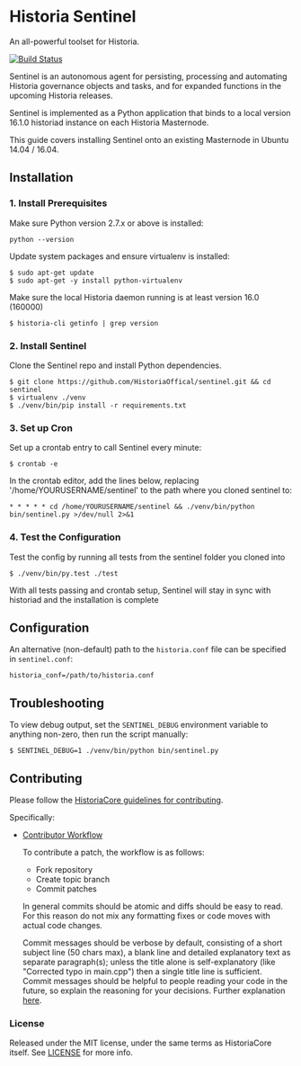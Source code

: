# Historia Sentinel

An all-powerful toolset for Historia.

[![Build Status](https://travis-ci.org/historia/sentinel.svg?branch=master)](https://travis-ci.org/historia/sentinel)

Sentinel is an autonomous agent for persisting, processing and automating Historia governance objects and tasks, and for expanded functions in the upcoming Historia releases.

Sentinel is implemented as a Python application that binds to a local version 16.1.0 historiad instance on each Historia Masternode.

This guide covers installing Sentinel onto an existing Masternode in Ubuntu 14.04 / 16.04.

## Installation

### 1. Install Prerequisites

Make sure Python version 2.7.x or above is installed:

    python --version

Update system packages and ensure virtualenv is installed:

    $ sudo apt-get update
    $ sudo apt-get -y install python-virtualenv

Make sure the local Historia daemon running is at least version 16.0 (160000)

    $ historia-cli getinfo | grep version

### 2. Install Sentinel

Clone the Sentinel repo and install Python dependencies.

    $ git clone https://github.com/HistoriaOffical/sentinel.git && cd sentinel
    $ virtualenv ./venv
    $ ./venv/bin/pip install -r requirements.txt

### 3. Set up Cron

Set up a crontab entry to call Sentinel every minute:

    $ crontab -e

In the crontab editor, add the lines below, replacing '/home/YOURUSERNAME/sentinel' to the path where you cloned sentinel to:

    * * * * * cd /home/YOURUSERNAME/sentinel && ./venv/bin/python bin/sentinel.py >/dev/null 2>&1

### 4. Test the Configuration

Test the config by running all tests from the sentinel folder you cloned into

    $ ./venv/bin/py.test ./test

With all tests passing and crontab setup, Sentinel will stay in sync with historiad and the installation is complete

## Configuration

An alternative (non-default) path to the `historia.conf` file can be specified in `sentinel.conf`:

    historia_conf=/path/to/historia.conf

## Troubleshooting

To view debug output, set the `SENTINEL_DEBUG` environment variable to anything non-zero, then run the script manually:

    $ SENTINEL_DEBUG=1 ./venv/bin/python bin/sentinel.py

## Contributing

Please follow the [HistoriaCore guidelines for contributing](https://github.com/HistoriaOffical/historia/blob/master/CONTRIBUTING.md).

Specifically:

* [Contributor Workflow](https://github.com/HistoriaOffical/historia/blob/master/CONTRIBUTING.md#contributor-workflow)

    To contribute a patch, the workflow is as follows:

    * Fork repository
    * Create topic branch
    * Commit patches

    In general commits should be atomic and diffs should be easy to read. For this reason do not mix any formatting fixes or code moves with actual code changes.

    Commit messages should be verbose by default, consisting of a short subject line (50 chars max), a blank line and detailed explanatory text as separate paragraph(s); unless the title alone is self-explanatory (like "Corrected typo in main.cpp") then a single title line is sufficient. Commit messages should be helpful to people reading your code in the future, so explain the reasoning for your decisions. Further explanation [here](http://chris.beams.io/posts/git-commit/).

### License

Released under the MIT license, under the same terms as HistoriaCore itself. See [LICENSE](LICENSE) for more info.
